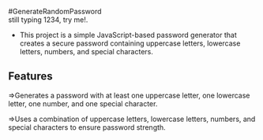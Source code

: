 #GenerateRandomPassword <br>
still typing 1234, try me!.

<ul>
<li>This project is a simple JavaScript-based password generator that creates a secure password containing uppercase letters, lowercase letters, numbers, and special characters.</li>
</ul>



<h2>Features</h2>

=>Generates a password with at least one uppercase letter, one lowercase letter, one number, and one special character.

=>Uses a combination of uppercase letters, lowercase letters, numbers, and special characters to ensure password strength.